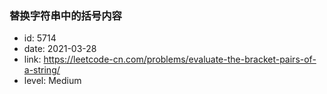 ### 替换字符串中的括号内容

* id: 5714
* date: 2021-03-28
* link: https://leetcode-cn.com/problems/evaluate-the-bracket-pairs-of-a-string/
* level: Medium
